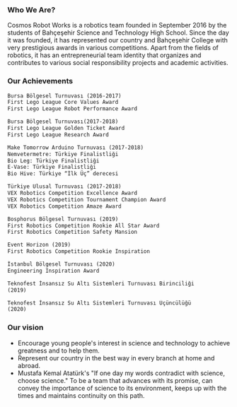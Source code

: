 ### Who We Are?
Cosmos Robot Works is a robotics team founded in September 2016 by the students of Bahçeşehir Science and Technology High School. Since the day it was founded, it has represented our country and Bahçeşehir College with very prestigious awards in various competitions. Apart from the fields of robotics, it has an entrepreneurial team identity that organizes and contributes to various social responsibility projects and academic activities. 

### Our Achievements
```markdown
Bursa Bölgesel Turnuvası (2016-2017)
First Lego League Core Values Award
First Lego League Robot Performance Award
```
```markdown
Bursa Bölgesel Turnuvası(2017-2018)
First Lego League Golden Ticket Award
First Lego League Research Award
```
```markdown
Make Tomorrow Arduino Turnuvası (2017-2018)
Nemvetermetre: Türkiye Finalistliği
Bio Leg: Türkiye Finalistliği
E-Vase: Türkiye Finalistliği
Bio Hive: Türkiye “İlk Üç” derecesi
```
```markdown
Türkiye Ulusal Turnuvası (2017-2018)
VEX Robotics Competition Excellence Award
VEX Robotics Competition Tournament Champion Award
VEX Robotics Competition Amaze Award
```
```markdown
Bosphorus Bölgesel Turnuvası (2019)
First Robotics Competition Rookie All Star Award
First Robotics Competition Safety Mansion
```
```markdown
Event Horizon (2019)
First Robotics Competition Rookie Inspiration
```
```markdown
İstanbul Bölgesel Turnuvası (2020)
Engineering Inspiration Award
```
```markdown
Teknofest İnsansız Su Altı Sistemleri Turnuvası Birinciliği
(2019)
```
```markdown
Teknofest İnsansız Su Altı Sistemleri Turnuvası Üçüncülüğü
(2020)
```

### Our vision
- Encourage young people's interest in science and technology to achieve greatness and to help them. 
- Represent our country in the best way in every branch at home and abroad. 
- Mustafa Kemal Atatürk's "If one day my words contradict with science, choose science." To be a team that advances with its promise, can convey the importance of science to its environment, keeps up with the times and maintains continuity on this path. 
